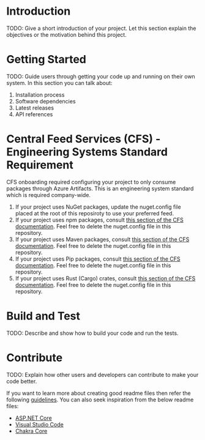 # Introduction

TODO: Give a short introduction of your project. Let this section explain the objectives or the motivation behind this project.

# Getting Started

TODO: Guide users through getting your code up and running on their own system. In this section you can talk about:

1. Installation process
2. Software dependencies
3. Latest releases
4. API references

# Central Feed Services (CFS) - Engineering Systems Standard Requirement

CFS onboarding required configuring your project to only consume packages through Azure Artifacts. This is an engineering system standard which is required company-wide.

1. If your project uses NuGet packages, update the nuget.config file placed at the root of this reposiroty to use your preferred feed.
2. If your project uses npm packages, consult [this section of the CFS documentation](https://aka.ms/cfs). Feel free to delete the nuget.config file in this repository.
3. If your project uses Maven packages, consult [this section of the CFS documentation](https://aka.ms/cfs). Feel free to delete the nuget.config file in this repository.
4. If your project uses Pip packages, consult [this section of the CFS documentation](https://aka.ms/cfs). Feel free to delete the nuget.config file in this repository.
5. If your project uses Rust (Cargo) crates, consult [this section of the CFS documentation](https://aka.ms/cfs). Feel free to delete the nuget.config file in this repository.

# Build and Test

TODO: Describe and show how to build your code and run the tests.

# Contribute

TODO: Explain how other users and developers can contribute to make your code better.

If you want to learn more about creating good readme files then refer the following [guidelines](https://docs.microsoft.com/en-us/azure/devops/repos/git/create-a-readme?view=azure-devops). You can also seek inspiration from the below readme files:

-   [ASP.NET Core](https://github.com/aspnet/Home)
-   [Visual Studio Code](https://github.com/Microsoft/vscode)
-   [Chakra Core](https://github.com/Microsoft/ChakraCore)

